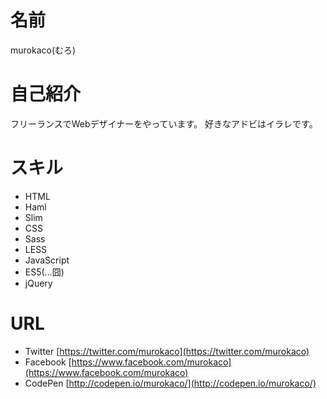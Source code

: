 # 名前
murokaco(むろ)

# 自己紹介
フリーランスでWebデザイナーをやっています。
好きなアドビはイラレです。

# スキル
- HTML
 - Haml
 - Slim
- CSS
 - Sass
 - LESS
- JavaScript
 - ES5(…囧)
 - jQuery

# URL
- Twitter [https://twitter.com/murokaco](https://twitter.com/murokaco)
- Facebook [https://www.facebook.com/murokaco](https://www.facebook.com/murokaco)
- CodePen [http://codepen.io/murokaco/](http://codepen.io/murokaco/)
